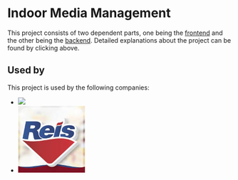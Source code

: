 
# Indoor Media Management


This project consists of two dependent parts, one being the <a href="https://github.com/luancyrne/Gerenciamento-Indoor/tree/main/frontend">frontend</a> and the other being the <a href="https://github.com/luancyrne/Gerenciamento-Indoor/tree/main/backend">backend</a>.
Detailed explanations about the project can be found by clicking above.

## Used by
This project is used by the following companies:

- <a href="http://cnx.net.br/"><img src="https://raw.githubusercontent.com/luancyrne/GerenciadoorindoorAPI/master/frontend/whiteLogo.png" width="150"></a>
- <a href="http://supreis.com.br/"><img src="https://github.com/luancyrne/GerenciadoorindoorAPI/blob/master/download.jpeg" width="150"></a>

